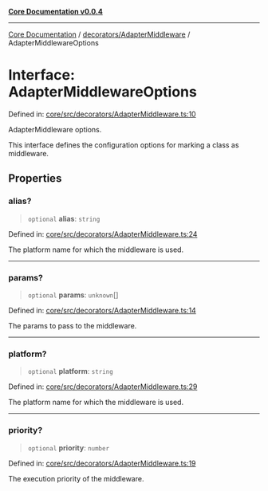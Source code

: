 [**Core Documentation v0.0.4**](../../../README.md)

***

[Core Documentation](../../../modules.md) / [decorators/AdapterMiddleware](../README.md) / AdapterMiddlewareOptions

# Interface: AdapterMiddlewareOptions

Defined in: [core/src/decorators/AdapterMiddleware.ts:10](https://github.com/stonemjs/core/blob/d2167ff53d508d3a75c05f0cf962180518d3e061/src/decorators/AdapterMiddleware.ts#L10)

AdapterMiddleware options.

This interface defines the configuration options for marking a class as middleware.

## Properties

### alias?

> `optional` **alias**: `string`

Defined in: [core/src/decorators/AdapterMiddleware.ts:24](https://github.com/stonemjs/core/blob/d2167ff53d508d3a75c05f0cf962180518d3e061/src/decorators/AdapterMiddleware.ts#L24)

The platform name for which the middleware is used.

***

### params?

> `optional` **params**: `unknown`[]

Defined in: [core/src/decorators/AdapterMiddleware.ts:14](https://github.com/stonemjs/core/blob/d2167ff53d508d3a75c05f0cf962180518d3e061/src/decorators/AdapterMiddleware.ts#L14)

The params to pass to the middleware.

***

### platform?

> `optional` **platform**: `string`

Defined in: [core/src/decorators/AdapterMiddleware.ts:29](https://github.com/stonemjs/core/blob/d2167ff53d508d3a75c05f0cf962180518d3e061/src/decorators/AdapterMiddleware.ts#L29)

The platform name for which the middleware is used.

***

### priority?

> `optional` **priority**: `number`

Defined in: [core/src/decorators/AdapterMiddleware.ts:19](https://github.com/stonemjs/core/blob/d2167ff53d508d3a75c05f0cf962180518d3e061/src/decorators/AdapterMiddleware.ts#L19)

The execution priority of the middleware.

